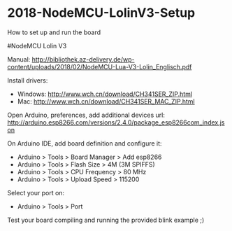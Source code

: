 # 2018-NodeMCU-LolinV3-Setup
How to set up and run the board

#NodeMCU Lolin V3

Manual:
http://bibliothek.az-delivery.de/wp-content/uploads/2018/02/NodeMCU-Lua-V3-Lolin_Englisch.pdf

Install drivers:
- Windows: http://www.wch.cn/download/CH341SER_ZIP.html
- Mac: http://www.wch.cn/download/CH341SER_MAC_ZIP.html

Open Arduino, preferences, add additional devices url:
http://arduino.esp8266.com/versions/2.4.0/package_esp8266com_index.json

On Arduino IDE, add board definition and configure it:
- Arduino > Tools > Board Manager > Add esp8266
- Arduino > Tools > Flash Size > 4M (3M SPIFFS)
- Arduino > Tools > CPU Frequency > 80 MHz
- Arduino > Tools > Upload Speed > 115200

Select your port on:
- Arduino > Tools > Port

Test your board compiling and running the provided blink example ;)


